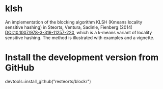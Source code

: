 # klsh

An implementation of the blocking algorithm KLSH (Kmeans locality sensitive hashing) in Steorts, Ventura, Sadinle, Fienberg (2014) <DOI:10.1007/978-3-319-11257-220>, which is a k-means variant of locality sensitive hashing. The method is illustrated with examples and a vignette. 


# Install the development version from GitHub
devtools::install_github("resteorts/blockr")